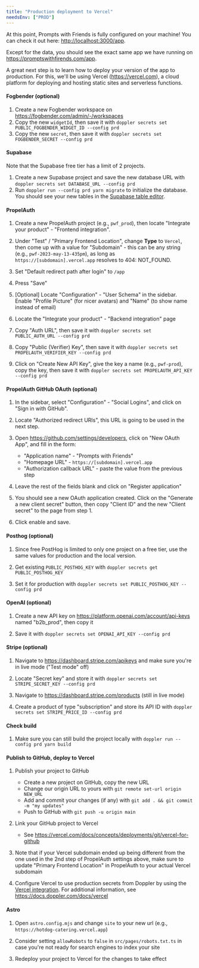 ```yaml
---
title: "Production deployment to Vercel"
needsEnv: ["PROD"]
---
```


At this point, Prompts with Friends is fully configured on your machine! You can check it out here: <a href="http://localhost:3000/app" >http://localhost:3000/app</a>.

Except for the data, you should see the exact same app we have running on <a href="https://promptswithfirends.com/app" >https://promptswithfirends.com/app</a>.

A great next step is to learn how to deploy your version of the app to production. For this, we'll be using Vercel (<a href="https://vercel.com" >https://vercel.com</a>), a cloud platform for deploying and hosting static sites and serverless functions.

#### Fogbender (optional)

1. Create a new Fogbender workspace on <a href="https://fogbender.com/admin/-/workspaces" >https://fogbender.com/admin/-/workspaces</a>
2. Copy the new `widgetId`, then save it with `doppler secrets set PUBLIC_FOGBENDER_WIDGET_ID --config prd`
3. Copy the new `secret`, then save it with `doppler secrets set FOGBENDER_SECRET --config prd`

#### Supabase

Note that the Supabase free tier has a limit of 2 projects.

1. Create a new Supabase project and save the new database URL with `doppler secrets set DATABASE_URL --config prd`
2. Run `doppler run --config prd yarn migrate` to initialize the database. You should see your new tables in the <a href="https://app.supabase.com/project/_/editor" >Supabase table editor</a>.

#### PropelAuth

1. Create a new PropelAuth project (e.g., `pwf_prod`), then locate "Integrate your product" - "Frontend integration".

1. Under "Test" / "Primary Frontend Location", change **Type** to `Vercel`, then come up with a value for "Subdomain" - this can be any string (e.g., `pwf-2023-may-13-435pm`), as long as `https://[subdomain].vercel.app` resolves to 404: NOT_FOUND.

1. Set "Default redirect path after login" to `/app`

1. Press "Save"

1. [Optional] Locate "Configuration" - "User Schema" in the sidebar. Enable "Profile Picture" (for nicer avatars) and "Name" (to show name instead of email)

1. Locate the "Integrate your product" - "Backend integration" page

1. Copy "Auth URL", then save it with `doppler secrets set PUBLIC_AUTH_URL --config prd`

1. Copy "Public (Verifier) Key", then save it with `doppler secrets set PROPELAUTH_VERIFIER_KEY --config prd`

1. Click on "Create New API Key", give the key a name (e.g., `pwf-prod`), copy the key, then save it with `doppler secrets set PROPELAUTH_API_KEY --config prd`

#### PropelAuth GitHub OAuth (optional)

1. In the sidebar, select "Configuration" - "Social Logins", and click on "Sign in with GitHub".

1. Locate "Authorized redirect URIs", this URL is going to be used in the next step.

1. Open <a href="https://github.com/settings/developers">https://github.com/settings/developers</a>, click on "New OAuth App", and fill in the form:

   - "Application name" - "Prompts with Friends"
   - "Homepage URL" - `https://[subdomain].vercel.app`
   - "Authorization callback URL" - paste the value from the previous step

1. Leave the rest of the fields blank and click on "Register application"

1. You should see a new OAuth application created. Click on the "Generate a new client secret" button, then copy "Client ID" and the new "Client secret" to the page from step 1.

1. Click enable and save.

#### Posthog (optional)

1. Since free PostHog is limited to only one project on a free tier, use the same values for production and the local version.

1. Get existing `PUBLIC_POSTHOG_KEY` with `doppler secrets get PUBLIC_POSTHOG_KEY`

1. Set it for production with `doppler secrets set PUBLIC_POSTHOG_KEY --config prd`

#### OpenAI (optional)

1. Create a new API key on <a href="https://platform.openai.com/account/api-keys">https://platform.openai.com/account/api-keys</a> named "b2b_prod", then copy it

1. Save it with `doppler secrets set OPENAI_API_KEY --config prd`

#### Stripe (optional)

1. Navigate to https://dashboard.stripe.com/apikeys and make sure you're in live mode ("Test mode" off)

1. Locate "Secret key" and store it with `doppler secrets set STRIPE_SECRET_KEY --config prd`

1. Navigate to https://dashboard.stripe.com/products (still in live mode)

1. Create a product of type "subscription" and store its API ID with `doppler secrets set STRIPE_PRICE_ID --config prd`

#### Check build

1. Make sure you can still build the project locally with `doppler run --config prd yarn build`

#### Publish to GitHub, deploy to Vercel

1. Publish your project to GitHub

   - Create a new project on GitHub, copy the new URL
   - Change our origin URL to yours with `git remote set-url origin NEW_URL`
   - Add and commit your changes (if any) with `git add . && git commit -m "my updates"`
   - Push to GitHub with `git push -u origin main`

2. Link your GitHub project to Vercel

   - See https://vercel.com/docs/concepts/deployments/git/vercel-for-github

3. Note that if your Vercel subdomain ended up being different from the one used in the 2nd step of PropelAuth settings above, make sure to update "Primary Frontend Location" in PropelAuth to your actual Vercel subdomain

4. Configure Vercel to use production secrets from Doppler by using the <a href="https://www.doppler.com/integrations/vercel" >Vercel integration</a>. For additional information, see <a href="https://docs.doppler.com/docs/vercel">https://docs.doppler.com/docs/vercel</a>

#### Astro

1. Open `astro.config.mjs` and change `site` to your new url (e.g., `https://hotdog-catering.vercel.app`)

1. Consider setting `allowRobots` to `false` in `src/pages/robots.txt.ts` in case you're not ready for search engines to index your site

1. Redeploy your project to Vercel for the changes to take effect
